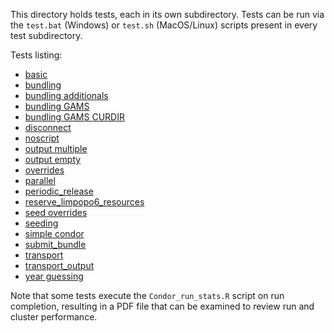 This directory holds tests, each in its own subdirectory. Tests can
be run via the `test.bat` (Windows) or `test.sh` (MacOS/Linux) scripts present in every test subdirectory.

Tests listing:
- [basic](basic/purpose.md)
- [bundling](bundling/purpose.md)
- [bundling additionals](bundling_additionals/purpose.md)
- [bundling GAMS](bundling_GAMS/purpose.md)
- [bundling GAMS CURDIR](bundling_GAMS_CURDIR/purpose.md)
- [disconnect](disconnect/purpose.md)
- [noscript](noscript/purpose.md)
- [output multiple](output_multiple/purpose.md)
- [output empty](output_empty/purpose.md)
- [overrides](overrides/purpose.md)
- [parallel](parallel/purpose.md)
- [periodic_release](periodic_release/purpose.md)
- [reserve_limpopo6_resources](reserve_limpopo6_resources/purpose.md)
- [seed overrides](seed_overrides/purpose.md)
- [seeding](seeding/purpose.md)
- [simple condor](simple_condor/purpose.md)
- [submit_bundle](submit_bundle/purpose.md)
- [transport](transport/purpose.md)
- [transport_output](transport_output/purpose.md)
- [year guessing](year_guessing/purpose.md)

Note that some tests execute the `Condor_run_stats.R` script on run
completion, resulting in a PDF file that can be examined to review
run and cluster performance.
